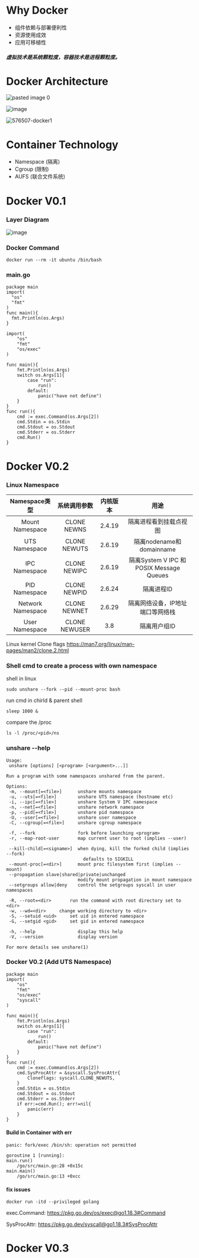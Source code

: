 # Why Docker
+ 组件依赖与部署便利性
+ 资源使用成效
+ 应用可移植性
#### _虚拟技术是系统颗粒度，容器技术是进程颗粒度。_

# Docker Architecture


![pasted image 0](https://user-images.githubusercontent.com/9009522/173328229-19585544-4e9c-4661-8fc5-ca08254eba81.png)

![image](https://user-images.githubusercontent.com/9009522/174225521-9ec38af5-3074-406a-a00f-7322ed5d252a.png)

![576507-docker1](https://user-images.githubusercontent.com/9009522/173328283-bde7fc74-f731-4dd9-8372-2b16b88103de.png)

# Container Technology
+ Namespace (隔离)
+ Cgroup (限制)
+ AUFS (联合文件系统)

# Docker V0.1

### Layer Diagram

![image](https://user-images.githubusercontent.com/9009522/174298433-8b73ffa2-a5a4-4d94-a7f3-9cb7dd043cae.png)

### Docker Command
```
docker run --rm -it ubuntu /bin/bash
```
### main.go
```
package main
import(
  "os"
  "fmt"
)
func main(){
  fmt.Println(os.Args)
}
```
```
import(
	"os"
	"fmt"
	"os/exec"
)

func main(){
	fmt.Println(os.Args)
	switch os.Args[1]{
		case "run":
			run()
		default:
			panic("have not define")
	}
}
func run(){
	cmd := exec.Command(os.Args[2])
	cmd.Stdin = os.Stdin
	cmd.Stdout = os.Stdout
	cmd.Stderr = os.Stderr
	cmd.Run()
}

```
# Docker V0.2 
### Linux Namespace
| Namespace类型 | 系统调用参数 | 内核版本 | 用途 |
|:--:|:--:|:--:|:--:|
| Mount Namespace | CLONE NEWNS | 2.4.19 |隔离进程看到挂载点视图|
| UTS Namespace|CLONE NEWUTS|2.6.19|隔离nodename和domainname|
| IPC Namespace|CLONE NEWIPC|2.6.19|隔离System V IPC 和 POSIX Message Queues|
| PID Namespace|CLONE NEWPID|2.6.24|隔离进程ID|
| Network Namespace|CLONE NEWNET|2.6.29|隔离网络设备，IP地址端口等网络栈|
| User Namespace|CLONE NEWUSER|3.8|隔离用户组ID|

Linux kernel Clone flags https://man7.org/linux/man-pages/man2/clone.2.html

### Shell cmd to create a process with own namespace
shell in linux
```
sudo unshare --fork --pid --mount-proc bash
```
run cmd in chirld & parent shell
```
sleep 1000 &
```
compare the /proc
```
ls -l /proc/<pid>/ns
```
### unshare --help
```
Usage:
 unshare [options] [<program> [<argument>...]]

Run a program with some namespaces unshared from the parent.

Options:
 -m, --mount[=<file>]      unshare mounts namespace
 -u, --uts[=<file>]        unshare UTS namespace (hostname etc)
 -i, --ipc[=<file>]        unshare System V IPC namespace
 -n, --net[=<file>]        unshare network namespace
 -p, --pid[=<file>]        unshare pid namespace
 -U, --user[=<file>]       unshare user namespace
 -C, --cgroup[=<file>]     unshare cgroup namespace

 -f, --fork                fork before launching <program>
 -r, --map-root-user       map current user to root (implies --user)

 --kill-child[=<signame>]  when dying, kill the forked child (implies --fork)
                             defaults to SIGKILL
 --mount-proc[=<dir>]      mount proc filesystem first (implies --mount)
 --propagation slave|shared|private|unchanged
                           modify mount propagation in mount namespace
 --setgroups allow|deny    control the setgroups syscall in user namespaces

 -R, --root=<dir>	    run the command with root directory set to <dir>
 -w, --wd=<dir>	    change working directory to <dir>
 -S, --setuid <uid>	    set uid in entered namespace
 -G, --setgid <gid>	    set gid in entered namespace

 -h, --help                display this help
 -V, --version             display version

For more details see unshare(1)
```

### Docker V0.2 (Add UTS Namespace)
```
package main
import(
	"os"
	"fmt"
	"os/exec"
	"syscall"
)

func main(){
	fmt.Println(os.Args)
	switch os.Args[1]{
		case "run":
			run()
		default:
			panic("have not define")
	}
}
func run(){
	cmd := exec.Command(os.Args[2])
	cmd.SysProcAttr = &syscall.SysProcAttr{
		Cloneflags: syscall.CLONE_NEWUTS,
	}
	cmd.Stdin = os.Stdin
	cmd.Stdout = os.Stdout
	cmd.Stderr = os.Stderr
	if err:=cmd.Run(); err!=nil{
		panic(err)
	}
}
```
#### Build in Container with err
```
panic: fork/exec /bin/sh: operation not permitted

goroutine 1 [running]:
main.run()
	/go/src/main.go:28 +0x15c
main.main()
	/go/src/main.go:13 +0xcc
```
#### fix issues
```
docker run -itd --privileged golang
```

exec.Command: https://pkg.go.dev/os/exec@go1.18.3#Command

SysProcAttr: https://pkg.go.dev/syscall@go1.18.3#SysProcAttr

# Docker V0.3 
